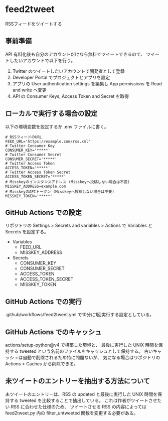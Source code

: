 # feed2tweet

RSSフィードをツイートする

## 事前準備

API 有料化後も自分のアカウントだけなら無料でツイートできるので、
ツイートしたいアカウントで以下を行う。

1. Twitter のツイートしたいアカウントで開発者として登録
2. Developer Portal でプロジェクトとアプリを設定
3. アプリの User authentication settings を編集し App permissions を Read and write へ変更
4. API の Consumer Keys, Access Token and Secret を取得

## ローカルで実行する場合の設定

以下の環境変数を設定するか .env ファイルに書く。

    # RSSフィードのURL
    FEED_URL='https://example.com/rss.xml'
    # Twitter Consumer Key
    CONSUMER_KEY='*****'
    # Twitter Consumer Secret
    CONSUMER_SECRET='*****'
    # Twitter Access Token
    ACCESS_TOKEN='*****'
    # Twitter Access Token Secret
    ACCESS_TOKEN_SECRET='*****'
    # Misskeyのインスタンスアドレス (Misskeyへ投稿しない場合は不要)
    MISSKEY_ADDRESS=example.com
    # MisskeyのAPIトークン (Misskeyへ投稿しない場合は不要)
    MISSKEY_TOKEN='*****'

## GitHub Actions での設定

リポジトリの Settings > Secrets and variables > Actions
で Variables と Secrets を設定する。

- Variables
  - FEED_URL
  - MISSKEY_ADDRESS
- Secrets
  - CONSUMER_KEY
  - CONSUMER_SECRET
  - ACCESS_TOKEN
  - ACCESS_TOKEN_SECRET
  - MISSKEY_TOKEN

## GitHub Actions での実行

.github/workflows/feed2tweet.yml で10分に1回実行する設定としている。

## GitHub Actions でのキャッシュ

actions/setup-python@v4 で構築した環境と、
最後に実行した UNIX 時間を保持する tweeted
という名前のファイルをキャッシュとして保持する。
古いキャッシュは自動で削除されるため特に問題ないが、
気になる場合はリポジトリの Actions > Caches から削除できる。

## 未ツイートのエントリーを抽出する方法について

未ツイートのエントリーは、RSS の updated
と最後に実行した UNIX 時間を保持する tweeted を比較することで抽出している。
これは作者がツイートさせたい RSS に合わせた仕様のため、
ツイートさせる RSS の内容によっては
feed2tweet.py 内の filter_untweeted 関数を変更する必要がある。
